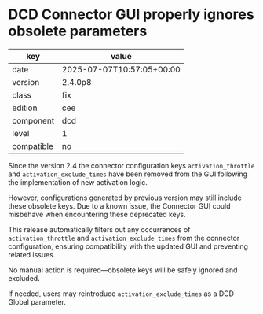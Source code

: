 [//]: # (werk v2)
# DCD Connector GUI properly ignores obsolete parameters

key        | value
---------- | ---
date       | 2025-07-07T10:57:05+00:00
version    | 2.4.0p8
class      | fix
edition    | cee
component  | dcd
level      | 1
compatible | no

Since the version 2.4 the connector configuration keys 
`activation_throttle` and `activation_exclude_times` have 
been removed from the GUI following the implementation 
of new activation logic.

However, configurations generated by previous version 
may still include these obsolete keys. Due to a known 
issue, the Connector GUI could misbehave when 
encountering these deprecated keys.

This release automatically filters out any occurrences 
of `activation_throttle` and `activation_exclude_times` 
from the connector configuration, ensuring compatibility 
with the updated GUI and preventing related issues.

No manual action is required—obsolete keys will be 
safely ignored and excluded.

If needed, users may reintroduce `activation_exclude_times` 
as a DCD Global parameter.
